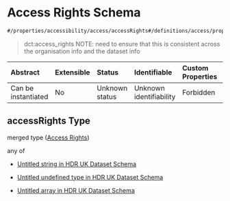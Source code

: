# Access Rights Schema

```txt
#/properties/accessibility/access/accessRights#/definitions/access/properties/accessRights
```



> dct:access_rights NOTE: need to ensure that this is consistent across the organisation info and the dataset info

| Abstract            | Extensible | Status         | Identifiable            | Custom Properties | Additional Properties | Access Restrictions | Defined In                                                                                        |
| :------------------ | :--------- | :------------- | :---------------------- | :---------------- | :-------------------- | :------------------ | :------------------------------------------------------------------------------------------------ |
| Can be instantiated | No         | Unknown status | Unknown identifiability | Forbidden         | Allowed               | none                | [dataset.schema.json*](../../../schema/dataset/latest/dataset.schema.json "open original schema") |

## accessRights Type

merged type ([Access Rights](dataset-definitions-access-properties-access-rights.md))

any of

*   [Untitled string in HDR UK Dataset Schema](dataset-definitions-access-properties-access-rights-anyof-0.md "check type definition")

*   [Untitled undefined type in HDR UK Dataset Schema](dataset-definitions-access-properties-access-rights-anyof-1.md "check type definition")

*   [Untitled array in HDR UK Dataset Schema](dataset-definitions-access-properties-access-rights-anyof-2.md "check type definition")
